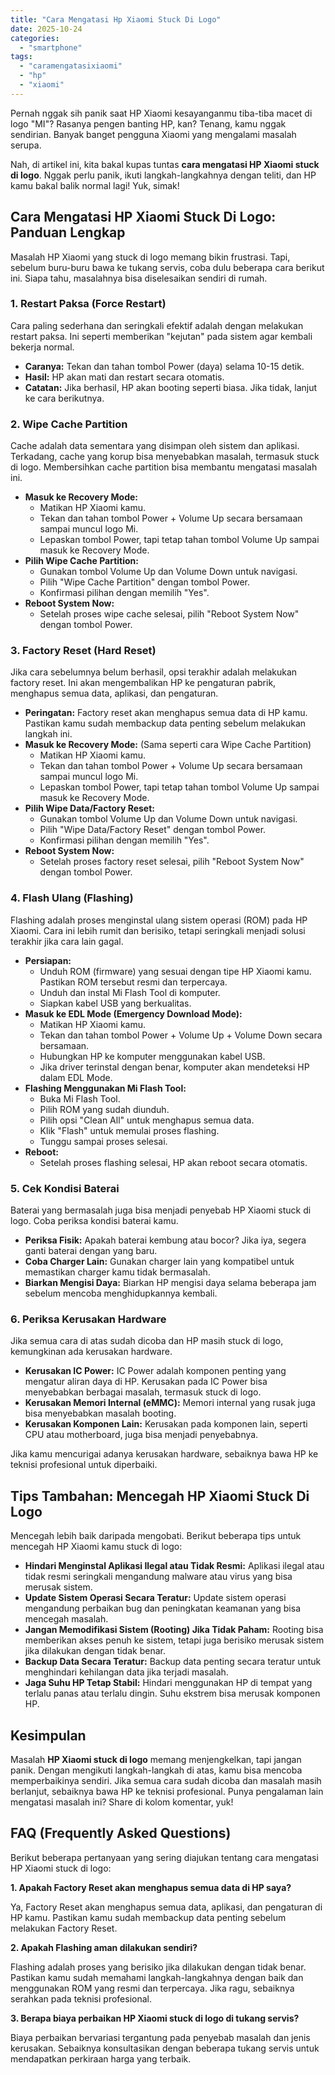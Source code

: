 ```yaml
---
title: "Cara Mengatasi Hp Xiaomi Stuck Di Logo"
date: 2025-10-24
categories: 
  - "smartphone"
tags: 
  - "caramengatasixiaomi"
  - "hp"
  - "xiaomi"
---
```


Pernah nggak sih panik saat HP Xiaomi kesayanganmu tiba-tiba macet di logo "MI"? Rasanya pengen banting HP, kan? Tenang, kamu nggak sendirian. Banyak banget pengguna Xiaomi yang mengalami masalah serupa.

Nah, di artikel ini, kita bakal kupas tuntas **cara mengatasi HP Xiaomi stuck di logo**. Nggak perlu panik, ikuti langkah-langkahnya dengan teliti, dan HP kamu bakal balik normal lagi! Yuk, simak!

## Cara Mengatasi HP Xiaomi Stuck Di Logo: Panduan Lengkap

Masalah HP Xiaomi yang stuck di logo memang bikin frustrasi. Tapi, sebelum buru-buru bawa ke tukang servis, coba dulu beberapa cara berikut ini. Siapa tahu, masalahnya bisa diselesaikan sendiri di rumah.

### 1\. Restart Paksa (Force Restart)

Cara paling sederhana dan seringkali efektif adalah dengan melakukan restart paksa. Ini seperti memberikan "kejutan" pada sistem agar kembali bekerja normal.

- **Caranya:** Tekan dan tahan tombol Power (daya) selama 10-15 detik.
- **Hasil:** HP akan mati dan restart secara otomatis.
- **Catatan:** Jika berhasil, HP akan booting seperti biasa. Jika tidak, lanjut ke cara berikutnya.

### 2\. Wipe Cache Partition

Cache adalah data sementara yang disimpan oleh sistem dan aplikasi. Terkadang, cache yang korup bisa menyebabkan masalah, termasuk stuck di logo. Membersihkan cache partition bisa membantu mengatasi masalah ini.

- **Masuk ke Recovery Mode:**
    - Matikan HP Xiaomi kamu.
    - Tekan dan tahan tombol Power + Volume Up secara bersamaan sampai muncul logo Mi.
    - Lepaskan tombol Power, tapi tetap tahan tombol Volume Up sampai masuk ke Recovery Mode.
- **Pilih Wipe Cache Partition:**
    - Gunakan tombol Volume Up dan Volume Down untuk navigasi.
    - Pilih "Wipe Cache Partition" dengan tombol Power.
    - Konfirmasi pilihan dengan memilih "Yes".
- **Reboot System Now:**
    - Setelah proses wipe cache selesai, pilih "Reboot System Now" dengan tombol Power.

### 3\. Factory Reset (Hard Reset)

Jika cara sebelumnya belum berhasil, opsi terakhir adalah melakukan factory reset. Ini akan mengembalikan HP ke pengaturan pabrik, menghapus semua data, aplikasi, dan pengaturan.

- **Peringatan:** Factory reset akan menghapus semua data di HP kamu. Pastikan kamu sudah membackup data penting sebelum melakukan langkah ini.
- **Masuk ke Recovery Mode:** (Sama seperti cara Wipe Cache Partition)
    - Matikan HP Xiaomi kamu.
    - Tekan dan tahan tombol Power + Volume Up secara bersamaan sampai muncul logo Mi.
    - Lepaskan tombol Power, tapi tetap tahan tombol Volume Up sampai masuk ke Recovery Mode.
- **Pilih Wipe Data/Factory Reset:**
    - Gunakan tombol Volume Up dan Volume Down untuk navigasi.
    - Pilih "Wipe Data/Factory Reset" dengan tombol Power.
    - Konfirmasi pilihan dengan memilih "Yes".
- **Reboot System Now:**
    - Setelah proses factory reset selesai, pilih "Reboot System Now" dengan tombol Power.

### 4\. Flash Ulang (Flashing)

Flashing adalah proses menginstal ulang sistem operasi (ROM) pada HP Xiaomi. Cara ini lebih rumit dan berisiko, tetapi seringkali menjadi solusi terakhir jika cara lain gagal.

- **Persiapan:**
    - Unduh ROM (firmware) yang sesuai dengan tipe HP Xiaomi kamu. Pastikan ROM tersebut resmi dan terpercaya.
    - Unduh dan instal Mi Flash Tool di komputer.
    - Siapkan kabel USB yang berkualitas.
- **Masuk ke EDL Mode (Emergency Download Mode):**
    - Matikan HP Xiaomi kamu.
    - Tekan dan tahan tombol Power + Volume Up + Volume Down secara bersamaan.
    - Hubungkan HP ke komputer menggunakan kabel USB.
    - Jika driver terinstal dengan benar, komputer akan mendeteksi HP dalam EDL Mode.
- **Flashing Menggunakan Mi Flash Tool:**
    - Buka Mi Flash Tool.
    - Pilih ROM yang sudah diunduh.
    - Pilih opsi "Clean All" untuk menghapus semua data.
    - Klik "Flash" untuk memulai proses flashing.
    - Tunggu sampai proses selesai.
- **Reboot:**
    - Setelah proses flashing selesai, HP akan reboot secara otomatis.

### 5\. Cek Kondisi Baterai

Baterai yang bermasalah juga bisa menjadi penyebab HP Xiaomi stuck di logo. Coba periksa kondisi baterai kamu.

- **Periksa Fisik:** Apakah baterai kembung atau bocor? Jika iya, segera ganti baterai dengan yang baru.
- **Coba Charger Lain:** Gunakan charger lain yang kompatibel untuk memastikan charger kamu tidak bermasalah.
- **Biarkan Mengisi Daya:** Biarkan HP mengisi daya selama beberapa jam sebelum mencoba menghidupkannya kembali.

### 6\. Periksa Kerusakan Hardware

Jika semua cara di atas sudah dicoba dan HP masih stuck di logo, kemungkinan ada kerusakan hardware.

- **Kerusakan IC Power:** IC Power adalah komponen penting yang mengatur aliran daya di HP. Kerusakan pada IC Power bisa menyebabkan berbagai masalah, termasuk stuck di logo.
- **Kerusakan Memori Internal (eMMC):** Memori internal yang rusak juga bisa menyebabkan masalah booting.
- **Kerusakan Komponen Lain:** Kerusakan pada komponen lain, seperti CPU atau motherboard, juga bisa menjadi penyebabnya.

Jika kamu mencurigai adanya kerusakan hardware, sebaiknya bawa HP ke teknisi profesional untuk diperbaiki.

## Tips Tambahan: Mencegah HP Xiaomi Stuck Di Logo

Mencegah lebih baik daripada mengobati. Berikut beberapa tips untuk mencegah HP Xiaomi kamu stuck di logo:

- **Hindari Menginstal Aplikasi Ilegal atau Tidak Resmi:** Aplikasi ilegal atau tidak resmi seringkali mengandung malware atau virus yang bisa merusak sistem.
- **Update Sistem Operasi Secara Teratur:** Update sistem operasi mengandung perbaikan bug dan peningkatan keamanan yang bisa mencegah masalah.
- **Jangan Memodifikasi Sistem (Rooting) Jika Tidak Paham:** Rooting bisa memberikan akses penuh ke sistem, tetapi juga berisiko merusak sistem jika dilakukan dengan tidak benar.
- **Backup Data Secara Teratur:** Backup data penting secara teratur untuk menghindari kehilangan data jika terjadi masalah.
- **Jaga Suhu HP Tetap Stabil:** Hindari menggunakan HP di tempat yang terlalu panas atau terlalu dingin. Suhu ekstrem bisa merusak komponen HP.

## Kesimpulan

Masalah **HP Xiaomi stuck di logo** memang menjengkelkan, tapi jangan panik. Dengan mengikuti langkah-langkah di atas, kamu bisa mencoba memperbaikinya sendiri. Jika semua cara sudah dicoba dan masalah masih berlanjut, sebaiknya bawa HP ke teknisi profesional. Punya pengalaman lain mengatasi masalah ini? Share di kolom komentar, yuk!

## FAQ (Frequently Asked Questions)

Berikut beberapa pertanyaan yang sering diajukan tentang cara mengatasi HP Xiaomi stuck di logo:

**1\. Apakah Factory Reset akan menghapus semua data di HP saya?**

Ya, Factory Reset akan menghapus semua data, aplikasi, dan pengaturan di HP kamu. Pastikan kamu sudah membackup data penting sebelum melakukan Factory Reset.

**2\. Apakah Flashing aman dilakukan sendiri?**

Flashing adalah proses yang berisiko jika dilakukan dengan tidak benar. Pastikan kamu sudah memahami langkah-langkahnya dengan baik dan menggunakan ROM yang resmi dan terpercaya. Jika ragu, sebaiknya serahkan pada teknisi profesional.

**3\. Berapa biaya perbaikan HP Xiaomi stuck di logo di tukang servis?**

Biaya perbaikan bervariasi tergantung pada penyebab masalah dan jenis kerusakan. Sebaiknya konsultasikan dengan beberapa tukang servis untuk mendapatkan perkiraan harga yang terbaik.
